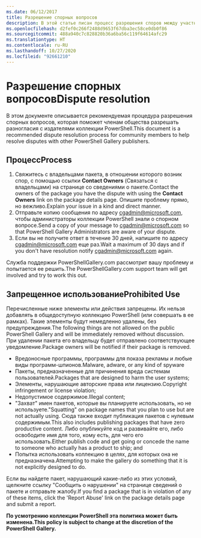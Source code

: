```yaml
---
ms.date: 06/12/2017
title: Разрешение спорных вопросов
description: В этой статье писан процесс разрешения споров между участниками сообщества и другими издателями коллекции PowerShell.
ms.openlocfilehash: d2fef0c266f2488d9653f67dba3ec58ce0db0f86
ms.sourcegitcommit: 488a940c7c828820b36a6ba56c119f64614afc29
ms.translationtype: HT
ms.contentlocale: ru-RU
ms.lasthandoff: 10/27/2020
ms.locfileid: "92661210"
---
```

# <a name="dispute-resolution"></a><span data-ttu-id="827a9-103">Разрешение спорных вопросов</span><span class="sxs-lookup"><span data-stu-id="827a9-103">Dispute resolution</span></span>

<span data-ttu-id="827a9-104">В этом документе описывается рекомендуемая процедура разрешения спорных вопросов, которая поможет членам общества разрешать разногласия с издателями коллекции PowerShell.</span><span class="sxs-lookup"><span data-stu-id="827a9-104">This document is a recommended dispute resolution process for community members to help resolve disputes with other PowerShell Gallery publishers.</span></span>

## <a name="process"></a><span data-ttu-id="827a9-105">Процесс</span><span class="sxs-lookup"><span data-stu-id="827a9-105">Process</span></span>

1. <span data-ttu-id="827a9-106">Свяжитесь с владельцами пакета, в отношении которого возник спор, с помощью ссылки **Contact Owners** (Связаться с владельцами) на странице со сведениями о пакете.</span><span class="sxs-lookup"><span data-stu-id="827a9-106">Contact the owners of the package you have the dispute with using the **Contact Owners** link on the package details page.</span></span> <span data-ttu-id="827a9-107">Опишите проблему прямо, но вежливо.</span><span class="sxs-lookup"><span data-stu-id="827a9-107">Explain your issue in a kind and direct manner.</span></span>
1. <span data-ttu-id="827a9-108">Отправьте копию сообщения по адресу [cgadmin@microsoft.com](mailto:cgadmin@microsoft.com), чтобы администраторы коллекции PowerShell знали о спорном вопросе.</span><span class="sxs-lookup"><span data-stu-id="827a9-108">Send a copy of your message to [cgadmin@microsoft.com](mailto:cgadmin@microsoft.com) so that PowerShell Gallery Administrators are aware of your dispute.</span></span>
1. <span data-ttu-id="827a9-109">Если вы не получите ответ в течение 30 дней, напишите по адресу [cgadmin@microsoft.com](mailto:cgadmin@microsoft.com) еще раз.</span><span class="sxs-lookup"><span data-stu-id="827a9-109">Wait a maximum of 30 days and if you don't have resolution notify [cgadmin@microsoft.com](mailto:cgadmin@microsoft.com) again.</span></span>

<span data-ttu-id="827a9-110">Служба поддержки PowerShellGallery.com рассмотрит вашу проблему и попытается ее решить.</span><span class="sxs-lookup"><span data-stu-id="827a9-110">The PowerShellGallery.com support team will get involved and try to work this out.</span></span>

## <a name="prohibited-use"></a><span data-ttu-id="827a9-111">Запрещенное использование</span><span class="sxs-lookup"><span data-stu-id="827a9-111">Prohibited Use</span></span>

<span data-ttu-id="827a9-112">Перечисленные ниже элементы или действия запрещены. Их нельзя добавлять в общедоступную коллекцию PowerShell (или совершать в ее рамках). Такие элементы будут немедленно удалены, без предупреждения.</span><span class="sxs-lookup"><span data-stu-id="827a9-112">The following things are not allowed on the public PowerShell Gallery and will be immediately removed without discussion.</span></span> <span data-ttu-id="827a9-113">При удалении пакета его владельцу будет отправлено соответствующее уведомление.</span><span class="sxs-lookup"><span data-stu-id="827a9-113">Package owners will be notified if their package is removed.</span></span>

- <span data-ttu-id="827a9-114">Вредоносные программы, программы для показа рекламы и любые виды программ-шпионов.</span><span class="sxs-lookup"><span data-stu-id="827a9-114">Malware, adware, or any kind of spyware</span></span>
- <span data-ttu-id="827a9-115">Пакеты, предназначенные для причинения вреда системам пользователей.</span><span class="sxs-lookup"><span data-stu-id="827a9-115">Packages that are designed to harm the user systems;</span></span>
- <span data-ttu-id="827a9-116">Элементы, нарушающие авторские права или лицензию.</span><span class="sxs-lookup"><span data-stu-id="827a9-116">Copyright infringement or license violation;</span></span>
- <span data-ttu-id="827a9-117">Недопустимое содержимое.</span><span class="sxs-lookup"><span data-stu-id="827a9-117">Illegal content;</span></span>
- <span data-ttu-id="827a9-118">"Захват" имен пакетов, которые вы планируете использовать, но не используете.</span><span class="sxs-lookup"><span data-stu-id="827a9-118">"Squatting" on package names that you plan to use but are not actually using.</span></span> <span data-ttu-id="827a9-119">Сюда также входит публикация пакетов с нулевым содержимым.</span><span class="sxs-lookup"><span data-stu-id="827a9-119">This also includes publishing packages that have zero productive content.</span></span> <span data-ttu-id="827a9-120">Либо опубликуйте код и развивайте его, либо освободите имя для того, кому есть, для чего его использовать.</span><span class="sxs-lookup"><span data-stu-id="827a9-120">Either publish code and get going or concede the name to someone who actually has a product to ship; and</span></span>
- <span data-ttu-id="827a9-121">Попытка использовать коллекцию в целях, для которых она не предназначена.</span><span class="sxs-lookup"><span data-stu-id="827a9-121">Attempting to make the gallery do something that it is not explicitly designed to do.</span></span>

<span data-ttu-id="827a9-122">Если вы найдете пакет, нарушающий какие-либо из этих условий, щелкните ссылку "Сообщить о нарушении" на странице сведений о пакете и отправьте жалобу.</span><span class="sxs-lookup"><span data-stu-id="827a9-122">If you find a package that is in violation of any of these items, click the 'Report Abuse' link on the package details page and submit a report.</span></span>

<span data-ttu-id="827a9-123">**По усмотрению коллекции PowerShell эта политика может быть изменена.**</span><span class="sxs-lookup"><span data-stu-id="827a9-123">**This policy is subject to change at the discretion of the PowerShell Gallery.**</span></span>
